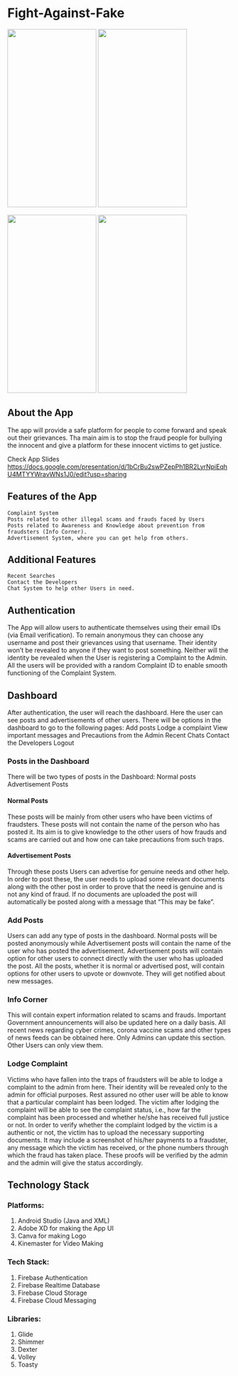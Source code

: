 # Fight-Against-Fake

<img src="https://user-images.githubusercontent.com/79041804/131370306-097c9b96-690a-43cb-aaa3-50ddffe558e4.jpg" width="200" height="400">     <img src="https://user-images.githubusercontent.com/79041804/131370681-4f25b274-977a-4de2-a8d2-549bb81d5bab.jpg" width="200" height="400">                
  
  
 
<img src="https://user-images.githubusercontent.com/79041804/131370899-4a70883a-b114-4977-99dd-743ab7932dcd.jpg" width="200" height="400">  <img src="https://user-images.githubusercontent.com/79041804/131371121-d8adde03-77a3-4046-b239-6757fbb95544.jpeg" width="200" height="400">





  
  
## About the App
The app will provide a safe platform for people to come forward and speak out their grievances. Tha main aim is to stop the fraud people for bullying the innocent and give a platform for these innocent victims to get justice.

Check App Slides https://docs.google.com/presentation/d/1bCrBu2swPZepPh1BR2LyrNpiEqhU4MTYYWravWNs1J0/edit?usp=sharing

## Features of the App
    Complaint System 
    Posts related to other illegal scams and frauds faced by Users
    Posts related to Awareness and Knowledge about prevention from fraudsters (Info Corner).
    Advertisement System, where you can get help from others.

## Additional Features
    Recent Searches
    Contact the Developers
    Chat System to help other Users in need.

## Authentication
The App will allow users to authenticate themselves using their email IDs (via Email verification). To remain anonymous they can choose any username and post their grievances using that username. Their identity won’t be revealed to anyone if they want to post something. Neither will the identity be revealed when the User is registering a Complaint to the Admin. All the users will be provided with a random Complaint ID to enable smooth functioning of the Complaint System.



## Dashboard
After authentication, the user will reach the dashboard. Here the user can see posts and advertisements of other users. There will be options in the dashboard to go to the following pages:
  Add posts
  Lodge a complaint
  View important messages and Precautions from the Admin
  Recent Chats
  Contact the Developers
  Logout

### Posts in the Dashboard
There will be two types of posts in the Dashboard:
  Normal posts 
  Advertisement Posts
 
  
  #### Normal Posts
  These posts will be mainly from other users who have been victims of fraudsters. These posts will not contain the name of the person who has posted it. Its aim is to give knowledge to the other users of how frauds and scams are carried out and how one can take precautions from such traps.
  
 
  
  #### Advertisement Posts
  Through these posts Users can advertise for genuine needs and other help. In order to post these, the user needs to upload some relevant documents along with the other post in order to prove that the need is genuine and is not any kind of fraud. If no documents are uploaded the post will automatically be posted along with a message that “This may be fake”.
  
### Add Posts
Users can add any type of posts in the dashboard. Normal posts will be posted anonymously while Advertisement posts will contain the name of the user who has posted the advertisement. Advertisement posts will contain option for other users to connect directly with the user who has uploaded the post. All the posts, whether it is normal or advertised post, will contain options for other users to upvote or downvote. They will get notified about new messages.  

### Info Corner
This will contain expert information related to scams and frauds. Important Government announcements will also be updated here on a daily basis.  All recent news regarding cyber crimes, corona vaccine scams and other types of news feeds can be obtained here. Only Admins can update this section. Other Users can only view them.


### Lodge Complaint
Victims who have fallen into the traps of fraudsters will be able to lodge a complaint to the admin from here. Their identity will be revealed only to the admin for official purposes. Rest assured no other user will be able to know that a particular complaint has been lodged. The victim after lodging the complaint will be able to see the complaint status, i.e., how far the complaint has been processed and whether he/she has received full justice or not. 
In order to verify whether the complaint lodged by the victim is a authentic or not, the victim has to upload the necessary supporting documents. It may include a screenshot of his/her payments to a fraudster, any message which the victim has received, or the phone numbers through which the fraud has taken place. These proofs will be verified by the admin and the admin will give the status accordingly.

## Technology Stack
 ### Platforms:
 1) Android Studio (Java and XML)
 2) Adobe XD for making the App UI
 3) Canva for making Logo
 4) Kinemaster for Video Making
 
 ### Tech Stack:
 1) Firebase Authentication
 2) Firebase Realtime Database
 3) Firebase Cloud Storage
 4) Firebase Cloud Messaging
 
 ### Libraries:
 1) Glide
 2) Shimmer
 3) Dexter
 4) Volley
 5) Toasty
 







